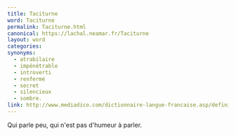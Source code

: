```yaml
---
title: Taciturne
word: Taciturne
permalink: Taciturne.html
canonical: https://lachal.neamar.fr/Taciturne
layout: word
categories:
synonyms:
  - atrabilaire
  - impénétrable
  - introverti
  - renfermé
  - secret
  - silencieux
  - sombre.
link: http://www.mediadico.com/dictionnaire-langue-francaise.asp/definition/Taciturne/2005
---
```


Qui parle peu, qui n'est pas d'humeur à parler.

